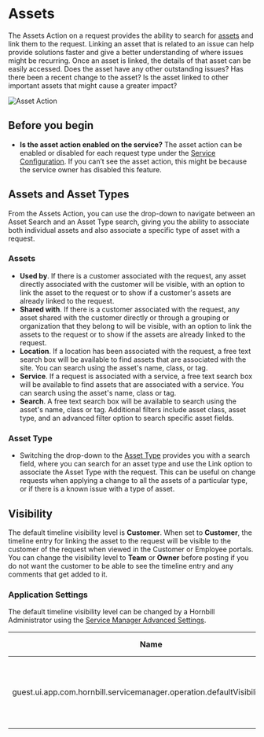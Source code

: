# Assets
The Assets Action on a request provides the ability to search for [assets](/servicemanager-user-guide/asset-management/overview) and link them to the request.  Linking an asset that is related to an issue can help provide solutions faster and give a better understanding of where issues might be recurring.  Once an asset is linked, the details of that asset can be easily accessed.  Does the asset have any other outstanding issues?  Has there been a recent change to the asset? Is the asset linked to other important assets that might cause a greater impact?

![Asset Action](/_books/servicemanager-user-guide/images/request-asset-action.png)

## Before you begin
* **Is the asset action enabled on the service?** The asset action can be enabled or disabled for each request type under the [Service Configuration](/serviceemanager-user-guide/service-portfolio/request-configuration#request-actions). If you can’t see the asset action, this might be because the service owner has disabled this feature.

## Assets and Asset Types
From the Assets Action, you can use the drop-down to navigate between an Asset Search and an Asset Type search, giving you the ability to associate both individual assets and also associate a specific type of asset with a request.

### Assets
* **Used by**. If there is a customer associated with the request, any asset directly associated with the customer will be visible, with an option to link the asset to the request or to show if a customer's assets are already linked to the request.
* **Shared with**. If there is a customer associated with the request, any asset shared with the customer directly or through a grouping or organization that they belong to will be visible, with an option to link the assets to the request or to show if the assets are already linked to the request.
* **Location**. If a location has been associated with the request, a free text search box will be available to find assets that are associated with the site. You can search using the asset's name, class, or tag.
* **Service**. If a request is associated with a service, a free text search box will be available to find assets that are associated with a service. You can search using the asset's name, class or tag.
* **Search**. A free text search box will be available to search using the asset's name, class or tag. Additional filters include asset class, asset type, and an advanced filter option to search specific asset fields.

### Asset Type
* Switching the drop-down to the [Asset Type](/servicemanager-user-guide/asset-management/asset-structure#asset-types) provides you with a search field, where you can search for an asset type and use the Link option to associate the Asset Type with the request. This can be useful on change requests when applying a change to all the assets of a particular type, or if there is a known issue with a type of asset.

## Visibility
The default timeline visibility level is **Customer**.  When set to **Customer**, the timeline entry for linking the asset to the request will be visible to the customer of the request when viewed in the Customer or Employee portals. You can change the visibility level to **Team** or **Owner** before posting if you do not want the customer to be able to see the timeline entry and any comments that get added to it.

### Application Settings
The default timeline visibility level can be changed by a Hornbill Administrator using the [Service Manager Advanced Settings](/servicemanager-config/advanced-tools-and-settings/application-settings).

|Name|Description|Default Setting
|-|-|-|
|guest.ui.app.com.hornbill.servicemanager.operation.defaultVisibility.assets|Default timeline visibility value when associating an asset to a request|Customer|